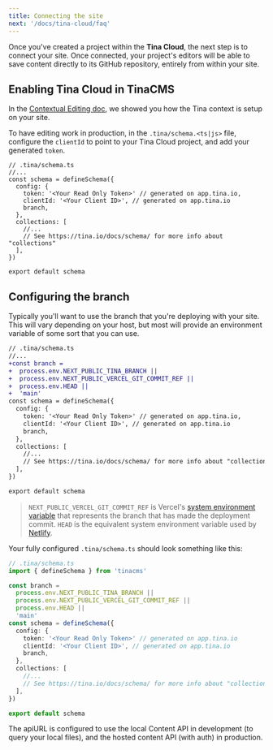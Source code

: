 ```yaml
---
title: Connecting the site
next: '/docs/tina-cloud/faq'
---
```


Once you've created a project within the **Tina Cloud**, the next step is to connect your site. Once connected, your project's editors will be able to save content directly to its GitHub repository, entirely from within your site.

## Enabling Tina Cloud in TinaCMS

In the [Contextual Editing doc](/docs/tinacms-context/), we showed you how the Tina context is setup on your site.

To have editing work in production, in the `.tina/schema.<ts|js>` file, configure the `clientId` to point to your Tina Cloud project, and add your generated `token`.

```tsx
// .tina/schema.ts
//...
const schema = defineSchema({
  config: {
    token: '<Your Read Only Token>' // generated on app.tina.io,
    clientId: '<Your Client ID>', // generated on app.tina.io
    branch,
  },
  collections: [
    //...
    // See https://tina.io/docs/schema/ for more info about "collections"
  ],
})

export default schema
```

## Configuring the branch

Typically you'll want to use the branch that you're deploying with your site. This will vary depending on your host, but most will provide an environment variable of some sort that you can use.

```diff
// .tina/schema.ts
//...
+const branch =
+  process.env.NEXT_PUBLIC_TINA_BRANCH ||
+  process.env.NEXT_PUBLIC_VERCEL_GIT_COMMIT_REF ||
+  process.env.HEAD ||
+  'main'
const schema = defineSchema({
  config: {
    token: '<Your Read Only Token>' // generated on app.tina.io,
    clientId: '<Your Client ID>', // generated on app.tina.io
    branch,
  },
  collections: [
    //...
    // See https://tina.io/docs/schema/ for more info about "collections"
  ],
})

export default schema
```

> `NEXT_PUBLIC_VERCEL_GIT_COMMIT_REF` is Vercel's [system environment variable](https://vercel.com/docs/concepts/projects/environment-variables#system-environment-variables) that represents the branch that has made the deployment commit.
> `HEAD` is the equivalent system environment variable used by [Netlify](https://docs.netlify.com/configure-builds/environment-variables/#git-metadata).

Your fully configured `.tina/schema.ts` should look something like this:

```ts
// .tina/schema.ts
import { defineSchema } from 'tinacms'

const branch =
  process.env.NEXT_PUBLIC_TINA_BRANCH ||
  process.env.NEXT_PUBLIC_VERCEL_GIT_COMMIT_REF ||
  process.env.HEAD ||
  'main'
const schema = defineSchema({
  config: {
    token: '<Your Read Only Token>' // generated on app.tina.io
    clientId: '<Your Client ID>', // generated on app.tina.io
    branch,
  },
  collections: [
    //...
    // See https://tina.io/docs/schema/ for more info about "collections"
  ],
})

export default schema
```

The apiURL is configured to use the local Content API in development (to query your local files), and the hosted content API (with auth) in production.
